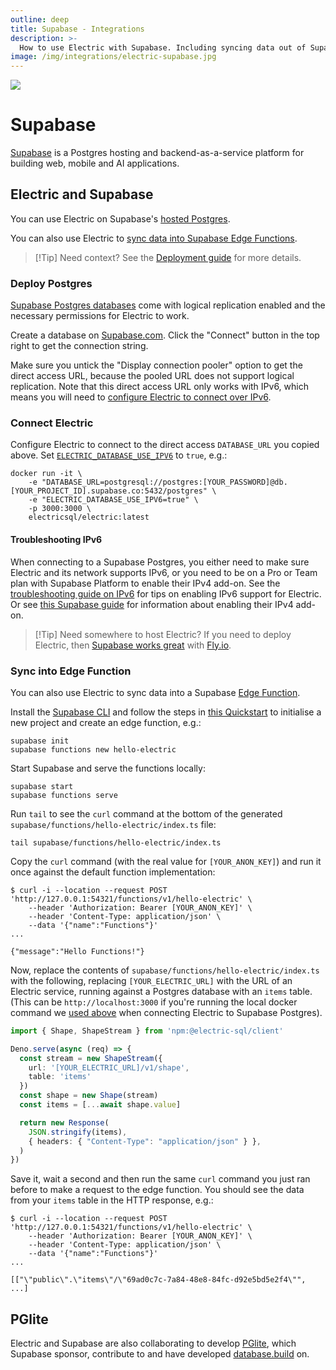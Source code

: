 ```yaml
---
outline: deep
title: Supabase - Integrations
description: >-
  How to use Electric with Supabase. Including syncing data out of Supabase Postgres and into Supabase Edge Functions.
image: /img/integrations/electric-supabase.jpg
---
```


<img src="/img/integrations/supabase.svg" class="product-icon" />

# Supabase

[Supabase](https://supabase.com) is a Postgres hosting and backend-as-a-service platform for building web, mobile and AI applications.

## Electric and Supabase

You can use Electric on Supabase's [hosted Postgres](#deploy-postgres).

You can also use Electric to [sync data into Supabase Edge Functions](#sync-into-edge-function).

> [!Tip] Need context?
> See the [Deployment guide](/docs/guides/deployment) for more details.

### Deploy Postgres

[Supabase Postgres databases](https://supabase.com/docs/guides/database/overview) come with logical replication enabled and the necessary permissions for Electric to work.

Create a database on [Supabase.com](https://supabase.com). Click the "Connect" button in the top right to get the connection string.

Make sure you untick the "Display connection pooler" option to get the direct access URL, because the pooled URL does not support logical replication. Note that this direct access URL only works with IPv6, which means you will need to [configure Electric to connect over IPv6](#troubleshooting-ipv6).

### Connect Electric

Configure Electric to connect to the direct access `DATABASE_URL` you copied above. Set [`ELECTRIC_DATABASE_USE_IPV6`](/docs/api/config#database-use-ipv6) to `true`, e.g.:

```shell
docker run -it \
    -e "DATABASE_URL=postgresql://postgres:[YOUR_PASSWORD]@db.[YOUR_PROJECT_ID].supabase.co:5432/postgres" \
    -e "ELECTRIC_DATABASE_USE_IPV6=true" \
    -p 3000:3000 \
    electricsql/electric:latest
```

#### Troubleshooting IPv6

When connecting to a Supabase Postgres, you either need to make sure Electric and its network supports IPv6, or you need to be on a Pro or Team plan with Supabase Platform to enable their IPv4 add-on. See the [troubleshooting guide on IPv6](/docs/guides/troubleshooting#ipv6-support) for tips on enabling IPv6 support for Electric. Or see [this Supabase guide](https://supabase.com/docs/guides/platform/ipv4-address#enabling-the-add-on) for information about enabling their IPv4 add-on.

> [!Tip] Need somewhere to host Electric?
> If you need to deploy Electric, then [Supabase works great](https://supabase.com/blog/postgres-on-fly-by-supabase) with [Fly.io](./fly#deploy-electric).


### Sync into Edge Function

You can also use Electric to sync data into a Supabase [Edge Function](https://supabase.com/docs/guides/functions).

Install the [Supabase CLI](https://supabase.com/docs/guides/local-development/cli/getting-started) and follow the steps in [this Quickstart](https://supabase.com/docs/guides/functions/quickstart) to initialise a new project and create an edge function, e.g.:

```shell
supabase init
supabase functions new hello-electric
```

Start Supabase and serve the functions locally:

```shell
supabase start
supabase functions serve
```

Run `tail` to see the `curl` command at the bottom of the generated `supabase/functions/hello-electric/index.ts` file:

```shell
tail supabase/functions/hello-electric/index.ts
```

Copy the `curl` command (with the real value for `[YOUR_ANON_KEY]`) and run it once against the default function implementation:

```console
$ curl -i --location --request POST 'http://127.0.0.1:54321/functions/v1/hello-electric' \
    --header 'Authorization: Bearer [YOUR_ANON_KEY]' \
    --header 'Content-Type: application/json' \
    --data '{"name":"Functions"}'
...

{"message":"Hello Functions!"}
```

Now, replace the contents of `supabase/functions/hello-electric/index.ts` with the following, replacing `[YOUR_ELECTRIC_URL]` with the URL of an Electric service, running against a Postgres database with an `items` table. (This can be `http://localhost:3000` if you're running the local docker command we [used above](#connect-electric) when connecting Electric to Supabase Postgres).

```ts
import { Shape, ShapeStream } from 'npm:@electric-sql/client'

Deno.serve(async (req) => {
  const stream = new ShapeStream({
    url: '[YOUR_ELECTRIC_URL]/v1/shape',
    table: 'items'
  })
  const shape = new Shape(stream)
  const items = [...await shape.value]

  return new Response(
    JSON.stringify(items),
    { headers: { "Content-Type": "application/json" } },
  )
})
```

Save it, wait a second and then run the same `curl` command you just ran before to make a request to the edge function. You should see the data from your `items` table in the HTTP response, e.g.:

```console
$ curl -i --location --request POST 'http://127.0.0.1:54321/functions/v1/hello-electric' \
    --header 'Authorization: Bearer [YOUR_ANON_KEY]' \
    --header 'Content-Type: application/json' \
    --data '{"name":"Functions"}'
...

[["\"public\".\"items\"/\"69ad0c7c-7a84-48e8-84fc-d92e5bd5e2f4\"", ...]
```

## PGlite

Electric and Supabase are also collaborating to develop [PGlite](/product/pglite), which Supabase sponsor, contribute to and have developed [database.build](https://database.build) on.

<div style="max-width: 512px; margin: 24px 0">
  <div class="embed-container">
    <YoutubeEmbed video-id="ooWaPVvljlU" />
  </div>
</div>
